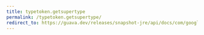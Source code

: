 ```yaml
---
title: typetoken.getsupertype
permalink: /typetoken.getsupertype/
redirect_to: https://guava.dev/releases/snapshot-jre/api/docs/com/google/common/reflect/TypeToken.html#getSupertype-java.lang.Class-
---
```

